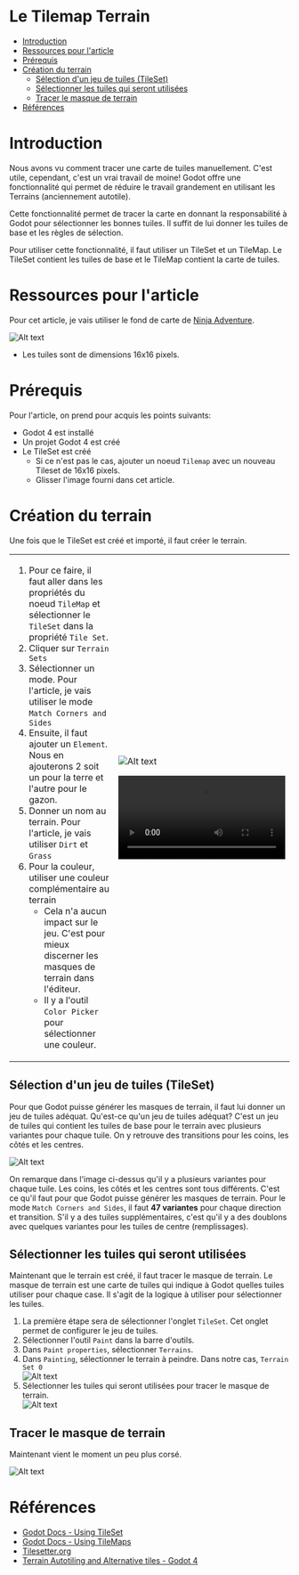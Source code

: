 # Le Tilemap Terrain <!-- omit in toc -->

- [Introduction](#introduction)
- [Ressources pour l'article](#ressources-pour-larticle)
- [Prérequis](#prérequis)
- [Création du terrain](#création-du-terrain)
  - [Sélection d'un jeu de tuiles (TileSet)](#sélection-dun-jeu-de-tuiles-tileset)
  - [Sélectionner les tuiles qui seront utilisées](#sélectionner-les-tuiles-qui-seront-utilisées)
  - [Tracer le masque de terrain](#tracer-le-masque-de-terrain)
- [Références](#références)


# Introduction
Nous avons vu comment tracer une carte de tuiles manuellement. C'est utile, cependant, c'est un vrai travail de moine! Godot offre une fonctionnalité qui permet de réduire le travail grandement en utilisant les Terrains (anciennement autotile).

Cette fonctionnalité permet de tracer la carte en donnant la responsabilité à Godot pour sélectionner les bonnes tuiles. Il suffit de lui donner les tuiles de base et les règles de sélection.

Pour utiliser cette fonctionnalité, il faut utiliser un TileSet et un TileMap. Le TileSet contient les tuiles de base et le TileMap contient la carte de tuiles.

# Ressources pour l'article
Pour cet article, je vais utiliser le fond de carte de [Ninja Adventure](https://pixel-boy.itch.io/ninja-adventure-asset-pack).

![Alt text](assets/TilesetFloor.png)
- Les tuiles sont de dimensions 16x16 pixels.

# Prérequis
Pour l'article, on prend pour acquis les points suivants:
- Godot 4 est installé
- Un projet Godot 4 est créé
- Le TileSet est créé
  - Si ce n'est pas le cas, ajouter un noeud `Tilemap` avec un nouveau Tileset de 16x16 pixels.
  - Glisser l'image fourni dans cet article.

# Création du terrain
Une fois que le TileSet est créé et importé, il faut créer le terrain.

<table>
<tr><td>

1. Pour ce faire, il faut aller dans les propriétés du noeud `TileMap` et sélectionner le `TileSet` dans la propriété `Tile Set`. 
2. Cliquer sur `Terrain Sets`
3. Sélectionner un mode. Pour l'article, je vais utiliser le mode `Match Corners and Sides`
4. Ensuite, il faut ajouter un `Element`. Nous en ajouterons 2 soit un pour la terre et l'autre pour le gazon.
5. Donner un nom au terrain. Pour l'article, je vais utiliser `Dirt` et `Grass`
6. Pour la couleur, utiliser une couleur complémentaire au terrain
   - Cela n'a aucun impact sur le jeu. C'est pour mieux discerner les masques de terrain dans l'éditeur.
   - Il y a l'outil `Color Picker` pour sélectionner une couleur.

</td><td>

![Alt text](assets/tilset_add_terrains.gif)

<video src="assets/tileset_select_color.mp4" controls title="Title"></video>

</td></tr>
</table>

## Sélection d'un jeu de tuiles (TileSet)
Pour que Godot puisse générer les masques de terrain, il faut lui donner un jeu de tuiles adéquat. Qu'est-ce qu'un jeu de tuiles adéquat? C'est un jeu de tuiles qui contient les tuiles de base pour le terrain avec plusieurs variantes pour chaque tuile. On y retrouve des transitions pour les coins, les côtés et les centres.

![Alt text](assets/ninja_dark_grass.png)

On remarque dans l'image ci-dessus qu'il y a plusieurs variantes pour chaque tuile. Les coins, les côtés et les centres sont tous différents. C'est ce qu'il faut pour que Godot puisse générer les masques de terrain. Pour le mode `Match Corners and Sides`, il faut **47 variantes** pour chaque direction et transition. S'il y a des tuiles supplémentaires, c'est qu'il y a des doublons avec quelques variantes pour les tuiles de centre (remplissages).

## Sélectionner les tuiles qui seront utilisées
Maintenant que le terrain est créé, il faut tracer le masque de terrain. Le masque de terrain est une carte de tuiles qui indique à Godot quelles tuiles utiliser pour chaque case. Il s'agit de la logique à utiliser pour sélectionner les tuiles.

1. La première étape sera de sélectionner l'onglet `TileSet`. Cet onglet permet de configurer le jeu de tuiles.
2. Sélectionner l'outil `Paint` dans la barre d'outils.
3. Dans `Paint properties`, sélectionner `Terrains`.
4. Dans `Painting`, sélectionner le terrain à peindre. Dans notre cas, `Terrain Set 0` <br/> 
![Alt text](assets/Tilet_paint_properties.png)
5. Sélectionner les tuiles qui seront utilisées pour tracer le masque de terrain. <br /> ![Alt text](assets/tileset_paint_select.gif)

## Tracer le masque de terrain
Maintenant vient le moment un peu plus corsé.
<!-- TODO : Continuer... -->


![Alt text](assets/Godot_v4.1.1-stable_mono_win64_haQ1wgpKqt.gif)

# Références
- [Godot Docs - Using TileSet](https://docs.godotengine.org/en/stable/tutorials/2d/using_tilesets.html#doc-using-tilesets)
- [Godot Docs - Using TileMaps](https://docs.godotengine.org/en/stable/tutorials/2d/using_tilemaps.html)
- [Tilesetter.org](https://www.tilesetter.org/)
- [Terrain Autotiling and Alternative tiles - Godot 4](https://youtu.be/vV8uKN1VnN4?si=JvF7z2vFa5sNdplm)